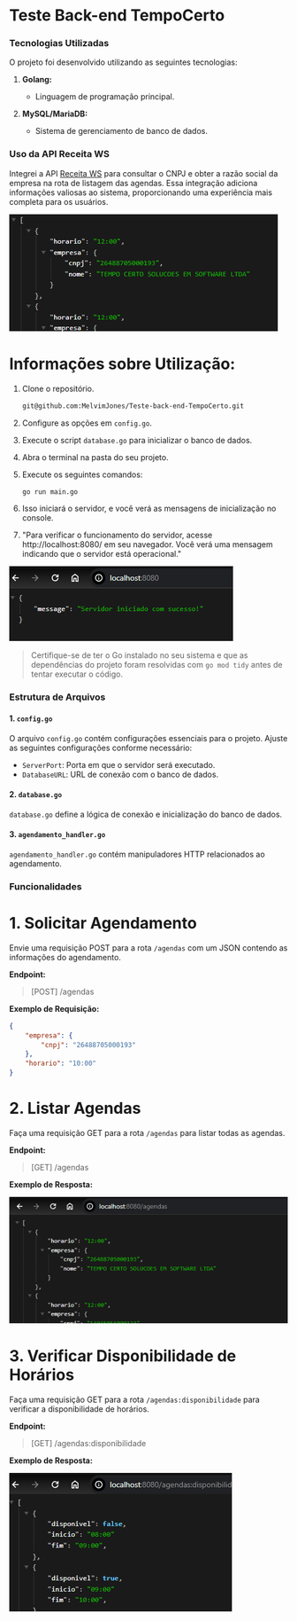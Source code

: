 # Teste Back-end TempoCerto

### Tecnologias Utilizadas

O projeto foi desenvolvido utilizando as seguintes tecnologias:

1. **Golang:**
   - Linguagem de programação principal.

2. **MySQL/MariaDB:**
   - Sistema de gerenciamento de banco de dados.

### Uso da API Receita WS

Integrei a API [Receita WS](https://developers.receitaws.com.br/#/operations/queryCNPJFree) para consultar o CNPJ e obter a razão social da empresa na rota de listagem das agendas. Essa integração adiciona informações valiosas ao sistema, proporcionando uma experiência mais completa para os usuários.

![API](<assets/img/Uso da API Receita WS.png>)

# Informações sobre Utilização:

1. Clone o repositório.
   
   ```bash
   git@github.com:MelvimJones/Teste-back-end-TempoCerto.git
   ```

2. Configure as opções em `config.go`.
3. Execute o script `database.go` para inicializar o banco de dados.
4. Abra o terminal na pasta do seu projeto.

5. Execute os seguintes comandos:


   ```bash
   go run main.go
   ```

6. Isso iniciará o servidor, e você verá as mensagens de inicialização no console.
   
7. "Para verificar o funcionamento do servidor, acesse http://localhost:8080/ em seu navegador. Você verá uma mensagem indicando que o servidor está operacional."
   
  ![localhost](assets/img/localhost.png)
> Certifique-se de ter o Go instalado no seu sistema e que as dependências do projeto foram resolvidas com `go mod tidy` antes de tentar executar o código.



### Estrutura de Arquivos

#### 1. `config.go`

O arquivo `config.go` contém configurações essenciais para o projeto. Ajuste as seguintes configurações conforme necessário:

- `ServerPort`: Porta em que o servidor será executado.
- `DatabaseURL`: URL de conexão com o banco de dados.

#### 2. `database.go`

`database.go` define a lógica de conexão e inicialização do banco de dados.

#### 3. `agendamento_handler.go`

`agendamento_handler.go` contém manipuladores HTTP relacionados ao agendamento.

### Funcionalidades

# 1. Solicitar Agendamento

Envie uma requisição POST para a rota `/agendas` com um JSON contendo as informações do agendamento.

**Endpoint:**
> [POST] /agendas

**Exemplo de Requisição:**

```json
{
    "empresa": {
        "cnpj": "26488705000193"
    },
    "horario": "10:00"
}
```

# 2. Listar Agendas

Faça uma requisição GET para a rota `/agendas` para listar todas as agendas.

**Endpoint:**
> [GET] /agendas

**Exemplo de Resposta:**

![agendas](assets/img/agendas.png)

# 3. Verificar Disponibilidade de Horários

Faça uma requisição GET para a rota `/agendas:disponibilidade` para verificar a disponibilidade de horários.

**Endpoint:**
> [GET] /agendas:disponibilidade

**Exemplo de Resposta:**

![disponibilidade](assets/img/disponibilidade.png)
